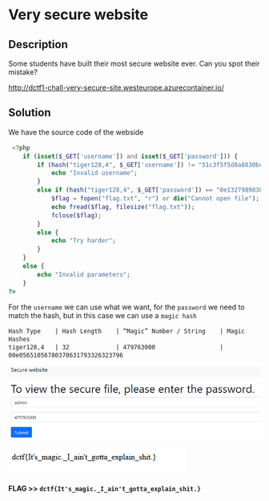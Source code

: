 # Very secure website

## Description

Some students have built their most secure website ever. Can you spot their mistake?

http://dctf1-chall-very-secure-site.westeurope.azurecontainer.io/


## Solution

We have the source code of the webside

```php
 <?php
    if (isset($_GET['username']) and isset($_GET['password'])) {
        if (hash("tiger128,4", $_GET['username']) != "51c3f5f5d8a8830bc5d8b7ebcb5717df") {
            echo "Invalid username";
        }
        else if (hash("tiger128,4", $_GET['password']) == "0e132798983807237937411964085731") {
            $flag = fopen("flag.txt", "r") or die("Cannot open file");
            echo fread($flag, filesize("flag.txt"));
            fclose($flag);
        }
        else {
            echo "Try harder";
        }
    }
    else {
        echo "Invalid parameters";
    }
?> 
```

For the `username` we can use what we want, for the `password` we need to match the hash, but in this case we can use a `magic hash`

```
Hash Type    | Hash Length    | “Magic” Number / String    | Magic Hashes
tiger128,4 	 | 32 	          | 479763000 	               | 00e05651056780370631793326323796 
```

![](img1.png)

![](img2.png)

#### **FLAG >>** `dctf{It's_magic._I_ain't_gotta_explain_shit.}`